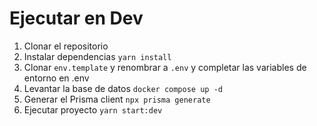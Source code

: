 # Ejecutar en Dev

1. Clonar el repositorio
2. Instalar dependencias `yarn install`
3. Clonar `env.template` y renombrar a `.env` y completar las variables de entorno en .env
4. Levantar la base de datos `docker compose up -d`
5. Generar el Prisma client `npx prisma generate`
6. Ejecutar proyecto `yarn start:dev`